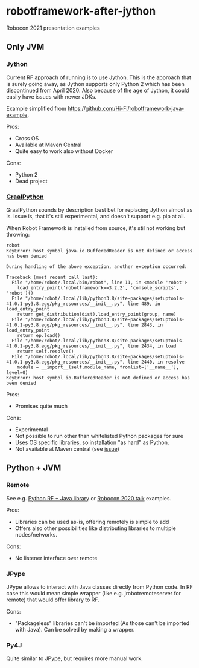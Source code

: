 # robotframework-after-jython

Robocon 2021 presentation examples

## Only JVM

### [Jython](https://www.jython.org/)

Current RF approach of running is to use Jython. This is the approach that is surely going away, as Jython supports only Python 2 which has been discontinued from April 2020. Also because of the age of Jython, it could easily have issues with newer JDKs.

Example simplified from https://github.com/Hi-Fi/robotframework-java-example.

Pros:
- Cross OS
- Available at Maven Central
- Quite easy to work also without Docker

Cons:
- Python 2
- Dead project

### [GraalPython](https://github.com/oracle/graalpython)

GraalPython sounds by description best bet for replacing Jython almost as is. Issue is, that it's still experimental, and doesn't support e.g. pip at all.

When Robot Framework is installed from source, it's stil not working but throwing:

```
robot
KeyError: host symbol java.io.BufferedReader is not defined or access has been denied

During handling of the above exception, another exception occurred:

Traceback (most recent call last):
  File "/home/robot/.local/bin/robot", line 11, in <module 'robot'>
    load_entry_point('robotframework==3.2.2', 'console_scripts', 'robot')()
  File "/home/robot/.local/lib/python3.8/site-packages/setuptools-41.0.1-py3.8.egg/pkg_resources/__init__.py", line 489, in load_entry_point
    return get_distribution(dist).load_entry_point(group, name)
  File "/home/robot/.local/lib/python3.8/site-packages/setuptools-41.0.1-py3.8.egg/pkg_resources/__init__.py", line 2843, in load_entry_point
    return ep.load()
  File "/home/robot/.local/lib/python3.8/site-packages/setuptools-41.0.1-py3.8.egg/pkg_resources/__init__.py", line 2434, in load
    return self.resolve()
  File "/home/robot/.local/lib/python3.8/site-packages/setuptools-41.0.1-py3.8.egg/pkg_resources/__init__.py", line 2440, in resolve
    module = __import__(self.module_name, fromlist=['__name__'], level=0)
KeyError: host symbol io.BufferedReader is not defined or access has been denied
```

Pros:
- Promises quite much

Cons:
- Experimental
- Not possible to run other than whitelisted Python packages for sure
- Uses OS specific libraries, so installation "as hard" as Python.
- Not available at Maven central (see [issue](https://github.com/oracle/graalpython/issues/96))

## Python + JVM

### Remote

See e.g. [Python RF + Java library](https://github.com/Hi-Fi/robotframework-remote-workshop/tree/main/using_remote_libraries/2-hello_existing_library/python3%2Bjava)
 or [Robocon 2020 talk](https://github.com/Hi-Fi/rf-remote-library-demos) examples.

Pros:
- Libraries can be used as-is, offering remotely is simple to add
- Offers also other possibilities like distributing libraries to multiple nodes/networks.

Cons:
- No listener interface over remote

### JPype

JPype allows to interact with Java classes directly from Python code. In RF case this would mean simple wrapper (like e.g. jrobotremoteserver for remote)
that would offer library to RF.

Cons:
- "Packageless" libraries can't be imported (As those can't be imported with Java). Can be solved by making a wrapper.

### Py4J

Quite similar to JPype, but requires more manual work.


